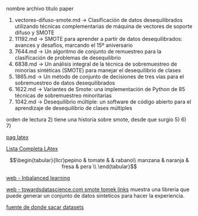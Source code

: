 nombre archivo	titulo paper

1) vectores-difuso-smote.md -> 	Clasificación de datos desequilibrados utilizando técnicas complementarias de máquina de vectores de soporte difuso y SMOTE
2) 11192.md ->	SMOTE para aprender a partir de datos desequilibrados: avances y desafíos, marcando el 15º aniversario
3) 7644.md ->	Un algoritmo de conjunto de remuestreo para la clasificación de problemas de desequilibrio
4) 6838.md ->	Un análisis integral de la técnica de sobremuestreo de minorías sintéticas (SMOTE) para manejar el desequilibrio de clases
5) 1865.md ->	Un método de conjunto de decisiones de tres vías para el sobremuestreo de datos desequilibrados
6) 1622.md ->	Variantes de Smote: una implementación de Python de 85 técnicas de sobremuestreo minoritarias
7) 1042.md ->	Desequilibrio múltiple: un software de código abierto para el aprendizaje de desequilibrio de clases múltiples


orden de lectura
2) tiene una historia sobre smote, desde que surgio
5) 
6) 
7) 

[pag latex](http://elclubdelautodidacta.es/wp/2011/08/latex-capitulo-10-caracteres-prohibidos/)

[Lista Completa LAtex](https://manualdelatex.com/simbolos)

$$\begin{tabular}{llcr}pepino & tomate & & rabano\\ manzana & naranja & fresa & pera \\ \end{tabular}$$

[web - Inbalanced learning](https://imbalanced-learn.org/dev/auto_examples/combine/plot_comparison_combine.html#sphx-glr-auto-examples-combine-plot-comparison-combine-py)

[web - towardsdatascience.com smote tomek links](https://towardsdatascience.com/imbalanced-classification-in-python-smote-tomek-links-method-6e48dfe69bbc)
muestra una libreria que puede generar un conjunto de datos sinteticos para hacer la experiencia. 

[fuente de donde sacar datasets](https://www.jair.org/index.php/jair/article/view/10302/24590)